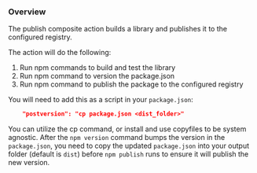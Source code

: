 ### Overview

The publish composite action builds a library and publishes it to the configured registry.

The action will do the following:

1. Run npm commands to build and test the library
2. Run npm command to version the package.json
3. Run npm command to publish the package to the configured registry

You will need to add this as a script in your `package.json`:

```JSON
    "postversion": "cp package.json <dist_folder>"
```

You can utilize the cp command, or install and use copyfiles to be system agnostic. After the `npm version` command bumps the version in the `package.json`, you need to copy the updated `package.json` into your output folder (default is `dist`) before `npm publish` runs to ensure it will publish the new version.
